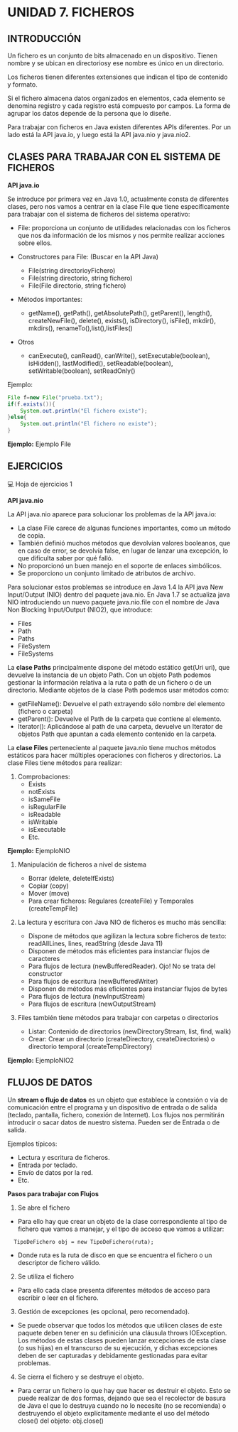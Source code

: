 # UNIDAD 7. FICHEROS

## INTRODUCCIÓN

Un fichero es un conjunto de bits almacenado en un dispositivo. Tienen nombre y se ubican en directoriosy ese nombre es único en un directorio.

Los ficheros tienen diferentes extensiones que indican el tipo de contenido y formato.

Si el fichero almacena datos organizados en elementos, cada elemento se denomina registro y cada registro está compuesto por campos. 
La forma de agrupar los datos depende de la persona que lo diseñe.

Para trabajar con ficheros en Java existen diferentes APIs diferentes. Por un lado está la API java.io, y luego está la API java.nio y java.nio2.

## CLASES PARA TRABAJAR CON EL SISTEMA DE FICHEROS

**API java.io**

Se introduce por primera vez en Java 1.0, actualmente consta de diferentes clases, pero nos vamos a centrar en la clase File que tiene específicamente para trabajar con el sistema de ficheros del sistema operativo:

- File: proporciona un conjunto de utilidades relacionadas con los ficheros que nos da información de los mismos y nos permite realizar acciones sobre ellos.

- Constructores para File: (Buscar en la API Java)
    - File(string directorioyFichero)
    - File(string directorio, string fichero)
    - File(File directorio, string fichero)
- Métodos importantes:	
    - getName(), getPath(), getAbsolutePath(), getParent(), length(), createNewFile(), delete(), exists(), isDirectory(), isFile(), mkdir(), mkdirs(), renameTo(),list(),listFiles()
- Otros
    - canExecute(), canRead(), canWrite(), setExecutable(boolean), isHidden(), lastModified(), setReadable(boolean), setWritable(boolean), setReadOnly()

Ejemplo: 

```java
File f=new File("prueba.txt");
if(f.exists()){
    System.out.println("El fichero existe");
}else{
    System.out.println("El fichero no existe");
}
```

**Ejemplo:** Ejemplo File

## EJERCICIOS

:computer: Hoja de ejercicios 1

**API java.nio**

La API java.nio aparece para solucionar los problemas de la API java.io:

- La clase File carece de algunas funciones importantes, como un método de copia.
- También definió muchos métodos que devolvían valores booleanos, que en caso de error, se devolvía false, en lugar de lanzar una excepción, lo que dificulta saber por qué falló.
- No proporcionó un buen manejo en el soporte de enlaces simbólicos.
- Se proporciono un conjunto limitado de atributos de archivo.

Para solucionar estos problemas se introduce en Java 1.4 la API java New Input/Output (NIO) dentro del paquete java.nio. En Java 1.7 se actualiza java NIO introduciendo un nuevo paquete java.nio.file con el nombre de Java Non Blocking Input/Output (NIO2), que introduce:

- Files
- Path
- Paths
- FileSystem
- FileSystems

La **clase Paths** principalmente dispone del método estático get(Uri uri), que devuelve la instancia de un objeto Path. Con un objeto Path podemos gestionar la información relativa a la ruta o path de un fichero o de un directorio.
Mediante objetos de la clase  Path podemos usar métodos como:

- getFileName(): Devuelve el path extrayendo sólo nombre del elemento (fichero o carpeta)
- getParent(): Devuelve el Path de la carpeta que contiene al elemento.
- Iterator(): Aplicándose al path de una carpeta, devuelve un Iterator de objetos Path que apuntan a cada elemento contenido en la carpeta.

La **clase Files** perteneciente al paquete java.nio tiene muchos métodos estáticos para hacer múltiples operaciones con ficheros y directorios.
La clase Files tiene métodos para realizar:
1. Comprobaciones: 
    - Exists
    - notExists
    - isSameFile
    - isRegularFile
    - isReadable
    - isWritable
    - isExecutable
    - Etc.
  
**Ejemplo:** EjemploNIO

1. Manipulación de ficheros a nivel de sistema
    - Borrar (delete, deleteIfExists)
    - Copiar (copy)
    - Mover (move)
    - Para crear ficheros: Regulares (createFile) y Temporales (createTempFile)

2. La lectura y escritura con Java NIO de ficheros es mucho más sencilla:
    - Dispone de métodos que agilizan la lectura sobre ficheros de texto: readAllLines, lines, readString (desde Java 11)
    - Disponen de métodos más eficientes para instanciar flujos de caracteres
    - Para flujos de lectura (newBufferedReader). Ojo! No se trata del constructor
    - Para flujos de escritura (newBufferedWriter)
    - Disponen de métodos más eficientes para instanciar flujos de bytes
    - Para flujos de lectura (newInputStream)
    - Para flujos de escritura (newOutputStream)

3. Files también tiene métodos para trabajar con carpetas o directorios
    - Listar:	Contenido de directorios (newDirectoryStream, list, find, walk)
    - Crear: Crear un directorio (createDirectory, createDirectories) o directorio temporal (createTempDirectory)

**Ejemplo:** EjemploNIO2

## FLUJOS DE DATOS

Un **stream o flujo de datos** es un objeto que establece la conexión o vía de comunicación entre el programa y un dispositivo de entrada o de salida (teclado, pantalla, fichero, conexión de Internet). Los flujos nos permitirán introducir o sacar datos de nuestro sistema. Pueden ser de Entrada o de salida.

Ejemplos típicos:

- Lectura y escritura de ficheros.
- Entrada por teclado.
- Envío de datos por la red.
- Etc.

**Pasos para trabajar con Flujos**

1. Se abre el fichero
  - Para ello hay que crear un objeto de la clase correspondiente al tipo de fichero que vamos a manejar, y el tipo de acceso que vamos a utilizar:
  ```
	TipoDeFichero obj = new TipoDeFichero(ruta);
  ```
  - Donde ruta es la ruta de disco en que se encuentra el fichero o un descriptor de fichero válido.

2. Se utiliza el fichero
  - Para ello cada clase presenta diferentes métodos de acceso para escribir o leer en el fichero.

3. Gestión de excepciones (es opcional, pero recomendado).
  - Se puede observar que todos los métodos que utilicen clases de este paquete deben tener en su definición una cláusula throws IOException. Los métodos de estas clases pueden lanzar excepciones de esta clase (o sus hijas) en el transcurso de su ejecución, y dichas excepciones deben de ser capturadas y debidamente gestionadas para evitar problemas.
4. Se cierra el fichero y se destruye el objeto.
  - Para cerrar un fichero lo que hay que hacer es destruir el objeto. Esto se puede realizar de dos formas, dejando que sea el recolector de basura de Java el que lo destruya cuando no lo necesite (no se recomienda) o destruyendo el objeto explícitamente mediante el uso del método close() del objeto: obj.close()
